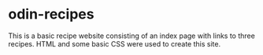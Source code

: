 # odin-recipes
This is a basic recipe website consisting of an index page with links to three recipes. HTML and some basic CSS were used to create this site.
